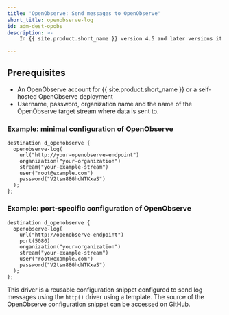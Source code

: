 ```yaml
---
title: 'OpenObserve: Send messages to OpenObserve'
short_title: openobserve-log
id: adm-dest-opobs
description: >-
    In {{ site.product.short_name }} version 4.5 and later versions it is possible to send  messages to  OpenObserve using OpenObserve Log Ingestion - JSON API. This API receives multiple-record batches in JSON format.

---
```


## Prerequisites

* An OpenObserve account for {{ site.product.short_name }} or a self-hosted OpenObserve deployment
* Username, password, organization name and the name of the OpenObserve target stream where data is sent to.

### Example: minimal configuration of OpenObserve

```config
destination d_openobserve {
  openobserve-log(
    url("http://your-openobserve-endpoint")
    organization("your-organization")
    stream("your-example-stream")
    user("root@example.com")
    password("V2tsn88GhdNTKxaS")
  );
};
```

### Example: port-specific configuration of OpenObserve

```config
destination d_openobserve {
  openobserve-log(
    url("http://openobserve-endpoint")
    port(5080)
    organization("your-organization")
    stream("your-example-stream")
    user("root@example.com")
    password("V2tsn88GhdNTKxaS")
  );
};
```

This driver is a reusable configuration snippet configured to send log messages using the `http()` driver using a template. The source of the OpenObserve configuration snippet can be accessed on GitHub.
